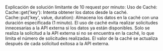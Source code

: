 Explicación de solución limitante de 10 request por minuto:
Uso de Caché:
    Cache::get('key'): Intenta obtener los datos desde la caché.
    Cache::put('key', value, duration): Almacena los datos en la caché con una duración especificada (1 minuto).
    El uso de caché evita realizar solicitudes innecesarias a la API externa si los datos ya están disponibles.
    Solo se realiza la solicitud a la API externa si no se encuentra en la caché, lo que limita el número de solicitudes realizadas.
    El valor de la caché se actualiza después de cada solicitud exitosa a la API externa.